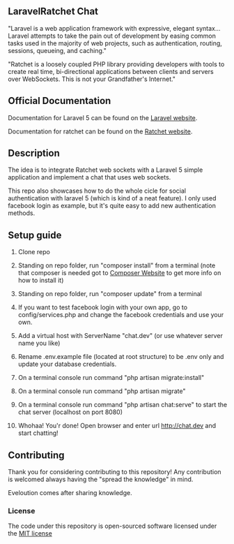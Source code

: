 ## LaravelRatchet Chat

"Laravel is a web application framework with expressive, elegant syntax... Laravel attempts to take the pain out of development by easing common tasks used in the majority of web projects, such as authentication, routing, sessions, queueing, and caching."

"Ratchet is a loosely coupled PHP library providing developers with tools to create real time, bi-directional applications between clients and servers over WebSockets. This is not your Grandfather's Internet."

## Official Documentation

Documentation for Laravel 5 can be found on the [Laravel website](http://laravel.com/docs).

Documentation for ratchet can be found on the [Ratchet website](http://socketo.me/docs/).

## Description

The idea is to integrate Ratchet web sockets with a Laravel 5 simple application and implement a chat that uses web sockets.

This repo also showcases how to do the whole cicle for social authentication with laravel 5 (which is kind of a neat feature). I only used facebook login as example, but it's quite easy to add new authentication methods.

## Setup guide
	
1) Clone repo

2) Standing on repo folder, run "composer install" from a terminal (note that composer is needed got to [Composer Website](https://getcomposer.org/) to get more info on how to install it)

3) Standing on repo folder, run "composer update" from a terminal

4) If you want to test facebook login with your own app, go to config/services.php and change the facebook credentials and use your own.

5) Add a virtual host with ServerName "chat.dev" (or use whatever server name you like)

6) Rename .env.example file (located at root structure) to be .env only and update your database credentials.

6) On a terminal console run command "php artisan migrate:install"

7) On a terminal console run command "php artisan migrate"

8) On a terminal console run command "php artisan chat:serve" to start the chat server (localhost on port 8080)

9) Whohaa! You'r done! Open browser and enter url http://chat.dev and start chatting!

## Contributing

Thank you for considering contributing to this repository! Any contribution is welcomed always having the "spread the knowledge" in mind. 

Eveloution comes after sharing knowledge.

### License

The code under this repository is open-sourced software licensed under the [MIT license](http://opensource.org/licenses/MIT)
